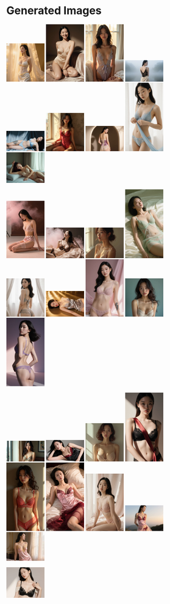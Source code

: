 # Generated Images



<img src="2025_10_02_01.webp" width="100"/> <img src="2025_10_02_02.webp" width="100"/> <img src="2025_10_02_03.webp" width="100"/> <img src="2025_10_02_04.webp" width="100"/> <img src="2025_10_02_05.webp" width="100"/> <img src="2025_10_02_06.webp" width="100"/> <img src="2025_10_02_07.webp" width="100"/> <img src="2025_10_02_08.webp" width="100"/> <img src="2025_10_02_09.webp" width="100"/>

<img src="2025_10_02_10.webp" width="100"/> <img src="2025_10_02_11.webp" width="100"/> <img src="2025_10_02_12.webp" width="100"/> <img src="2025_10_02_13.webp" width="100"/> <img src="2025_10_02_14.webp" width="100"/> <img src="2025_10_02_15.webp" width="100"/> <img src="2025_10_02_16.webp" width="100"/> <img src="2025_10_02_17.webp" width="100"/> <img src="2025_10_02_18.webp" width="100"/>

<img src="2025_10_02_19.webp" width="100"/> <img src="2025_10_02_20.webp" width="100"/> <img src="2025_10_02_21.webp" width="100"/> <img src="2025_10_02_22.webp" width="100"/> <img src="2025_10_02_23.webp" width="100"/> <img src="2025_10_02_24.webp" width="100"/> <img src="2025_10_02_25.webp" width="100"/> <img src="2025_10_02_26.webp" width="100"/> <img src="2025_10_02_27.webp" width="100"/>

<img src="2025_10_02_28.webp" width="100"/>
